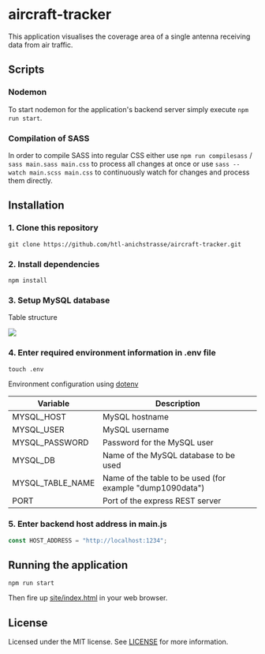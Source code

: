 # aircraft-tracker

This application visualises the coverage area of a single antenna receiving data from air traffic. 

## Scripts

### Nodemon 

To start nodemon for the application's backend server simply execute `npm run start`.

### Compilation of SASS

In order to compile SASS into regular CSS either use `npm run compilesass` / `sass main.sass main.css` to process all changes at once or use `sass --watch main.scss main.css` to continuously watch for changes and process them directly.

## Installation

### 1. Clone this repository

```
git clone https://github.com/htl-anichstrasse/aircraft-tracker.git
```

### 2. Install dependencies

```
npm install
```

### 3. Setup MySQL database

Table structure

![](https://cdn.discordapp.com/attachments/290945213063757824/698994310422724878/unknown.png)

### 4. Enter required environment information in .env file

```
touch .env
```

Environment configuration using [dotenv](https://www.npmjs.com/package/dotenv)

| Variable | Description |
|---|---|
| MYSQL_HOST | MySQL hostname |
| MYSQL_USER | MySQL username |
| MYSQL_PASSWORD | Password for the MySQL user |
| MYSQL_DB | Name of the MySQL database to be used |
| MYSQL_TABLE_NAME | Name of the table to be used (for example "dump1090data") |
| PORT | Port of the express REST server |

### 5. Enter backend host address in main.js

```javascript
const HOST_ADDRESS = "http://localhost:1234";
```

## Running the application

```
npm run start
```

Then fire up [site/index.html](site/index.html) in your web browser.

## License

Licensed under the MIT license. See [LICENSE](LICENSE) for more information.

